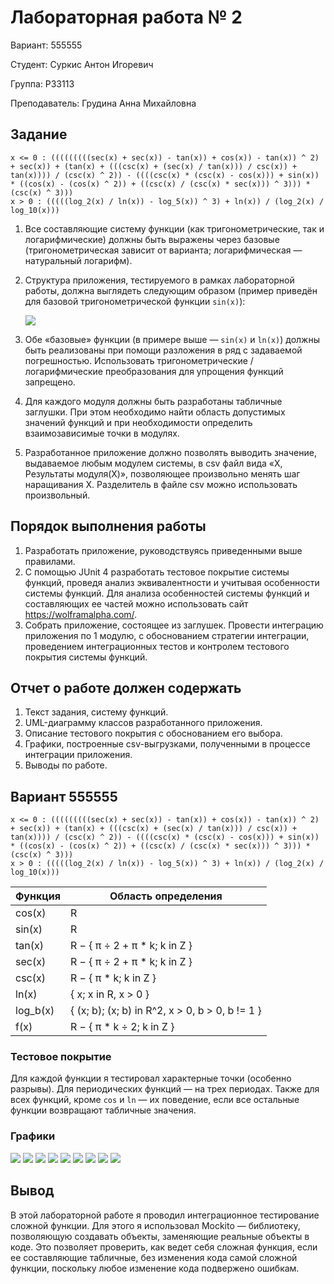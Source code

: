 # Лабораторная работа № 2

Вариант: 555555

Студент: Суркис Антон Игоревич

Группа: P33113

Преподаватель: Грудина Анна Михайловна

## Задание

```
x <= 0 : (((((((((sec(x) + sec(x)) - tan(x)) + cos(x)) - tan(x)) ^ 2) + sec(x)) + (tan(x) + (((csc(x) + (sec(x) / tan(x))) / csc(x)) + tan(x)))) / (csc(x) ^ 2)) - ((((csc(x) * (csc(x) - cos(x))) + sin(x)) * ((cos(x) - (cos(x) ^ 2)) + ((csc(x) / (csc(x) * sec(x))) ^ 3))) * (csc(x) ^ 3)))
x > 0 : (((((log_2(x) / ln(x)) - log_5(x)) ^ 3) + ln(x)) / (log_2(x) / log_10(x)))
```

1. Все составляющие систему функции (как тригонометрические, так и логарифмические) должны быть выражены через базовые
   (тригонометрическая зависит от варианта; логарифмическая &mdash; натуральный логарифм).
1. Структура приложения, тестируемого в рамках лабораторной работы, должна выглядеть следующим образом (пример приведён
   для базовой тригонометрической функции `sin(x)`):

   ![](report/lab2.png)
1. Обе &laquo;базовые&raquo; функции (в примере выше &mdash;
   `sin(x)` и `ln(x)`) должны быть реализованы при помощи разложения в ряд с задаваемой погрешностью. Использовать
   тригонометрические / логарифмические преобразования для упрощения функций запрещено.
1. Для каждого модуля должны быть разработаны табличные заглушки. При этом необходимо найти область допустимых значений
   функций и при необходимости определить взаимозависимые точки в модулях.
1. Разработанное приложение должно позволять выводить значение, выдаваемое любым модулем системы, в csv файл вида
   &laquo;X, Результаты модуля(X)&raquo;, позволяющее произвольно менять шаг наращивания X. Разделитель в файле csv
   можно использовать произвольный.

## Порядок выполнения работы

1. Разработать приложение, руководствуясь приведенными выше правилами.
1. С помощью JUnit 4 разработать тестовое покрытие системы функций, проведя анализ эквивалентности и учитывая
   особенности системы функций. Для анализа особенностей системы функций и составляющих ее частей можно использовать
   сайт https://wolframalpha.com/.
1. Собрать приложение, состоящее из заглушек. Провести интеграцию приложения по 1 модулю, с обоснованием стратегии
   интеграции, проведением интеграционных тестов и контролем тестового покрытия системы функций.

## Отчет о работе должен содержать

1. Текст задания, систему функций.
1. UML-диаграмму классов разработанного приложения.
1. Описание тестового покрытия с обоснованием его выбора.
1. Графики, построенные csv-выгрузками, полученными в процессе интеграции приложения.
1. Выводы по работе.

## Вариант 555555

```
x <= 0 : (((((((((sec(x) + sec(x)) - tan(x)) + cos(x)) - tan(x)) ^ 2) + sec(x)) + (tan(x) + (((csc(x) + (sec(x) / tan(x))) / csc(x)) + tan(x)))) / (csc(x) ^ 2)) - ((((csc(x) * (csc(x) - cos(x))) + sin(x)) * ((cos(x) - (cos(x) ^ 2)) + ((csc(x) / (csc(x) * sec(x))) ^ 3))) * (csc(x) ^ 3)))
x > 0 : (((((log_2(x) / ln(x)) - log_5(x)) ^ 3) + ln(x)) / (log_2(x) / log_10(x)))
```

| Функция | Область определения |
| --- | --- |
| cos(x) | R |
| sin(x) | R |
| tan(x) | R &minus; { &pi; &div; 2 + &pi; * k; k in Z } |
| sec(x) | R &minus; { &pi; &div; 2 + &pi; * k; k in Z } |
| csc(x) | R &minus; { &pi; * k; k in Z } |
| ln(x) | { x; x in R, x > 0 } |
| log_b(x) | { (x; b); (x; b) in R^2, x > 0, b > 0, b != 1 } |
| f(x) | R &minus; { &pi; * k &div; 2; k in Z } |

### Тестовое покрытие

Для каждой функции я тестировал характерные точки (особенно разрывы). Для периодических функций &mdash; на трех
периодах. Также для всех функций, кроме `cos` и `ln` &mdash; их поведение, если все остальные функции возвращают
табличные значения.

### Графики

![](report/powers_1e4.png)
![](report/powers_10.png)
![](report/cos_sin_1e4.png)
![](report/cos_sin_10.png)
![](report/sec_csc_tan_1e4.png)
![](report/sec_csc_tan_10.png)
![](report/log_1e4.png)
![](report/log_10.png)
![](report/f_1e4.png)

## Вывод

В этой лабораторной работе я проводил интеграционное тестирование сложной функции. Для этого я использовал Mockito
&mdash; библиотеку, позволяющую создавать объекты, заменяющие реальные объекты в коде. Это позволяет проверить, как
ведет себя сложная функция, если ее составляющие табличные, без изменения кода самой сложной функции, поскольку любое
изменение кода подвержено ошибкам.
